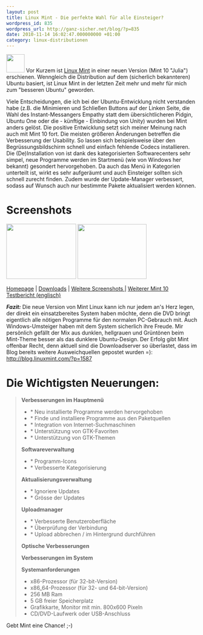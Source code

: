 ```yaml
---
layout: post
title: Linux Mint - Die perfekte Wahl für alle Einsteiger?
wordpress_id: 835
wordpress_url: http://ganz-sicher.net/blog/?p=835
date: 2010-11-14 16:02:47.000000000 +01:00
category: linux-distributionen
---
```

<img class="lefticon" title="Minto Logo" src="{{site.url}}/wp-content/uploads/mint_logo.png" alt="" width="48" height="48" />
Vor Kurzem ist <a href="http://linuxmint.com/">Linux Mint</a> in einer neuen Version (Mint 10 "Julia") erschienen. Wenngleich die Distribution auf dem (sicherlich bekannteren) Ubuntu basiert, ist Linux Mint in der letzten Zeit mehr und mehr für mich zum "besseren Ubuntu" geworden.

<!--more-->

Viele Entscheidungen, die ich bei der Ubuntu-Entwicklung nicht verstanden habe (z.B. die Minimieren und Schließen Buttons auf der Linken Seite, die Wahl des Instant-Messangers Empathy statt dem übersichtlicheren Pidgin, Ubuntu One oder die - künftige  - Einbindung von Unity) wurden bei Mint anders gelöst.
Die positive Entwicklung setzt sich meiner Meinung nach auch mit Mint 10 fort. Die meisten größeren Änderungen betreffen die Verbesserung der Usability. So lassen sich beispielsweise über den Begrüssungsbildschirm schnell und einfach fehlende Codecs installieren.
Die (De)Installation von ist dank des kategorisierten Softwarecenters sehr simpel, neue Programme werden im Startmenü (wie von Windows her bekannt) gesondert hervorgehoben. Da auch das Menü in Kategorien unterteilt ist, wirkt es sehr aufgeräumt und auch Einsteiger sollten sich schnell zurecht finden. Zudem wurde der Update-Manager verbessert, sodass auf Wunsch auch nur bestimmte Pakete aktualisiert werden können.


Screenshots
===========
<a href="{{site.url}}/wp-content/uploads/mint_screen1.png" title="Linux Mint Screenshot" target="_blank"><img class="borderimg centered" title="Mint Startmenü" src="{{site.url}}/wp-content/uploads/mint_screen1.png" alt="" width="184" height="145" /></a>
<a href="{{site.url}}/wp-content/uploads/mint_screen2.png" title="Linux Mint Screenshot" target="_blank"><img class="borderimg centered" title="Mint Softwarecenter und Menüsuche" src="{{site.url}}/wp-content/uploads/mint_screen2.png" alt="" width="182" height="144" /></a>


<div class="infobox"><a class="homelink" title="Linux Mint Homepage" href="http://www.linuxmint.com/">Homepage</a> | <a title="Linux Mint 10 Downloadseite" class="packagelink" href="http://www.linuxmint.com/download.php">Downloads</a> | <a class="imagelink" title="Weitere Screenshot auf Unixmen" href="http://www.unixmen.com/linux-distributions/29-linux-mint/1262-linuxmint-10-julia-screenshots-tour">Weitere Screenshots </a>| <a class="info" title="Mint 10 Testbericht auf Linuxcritic.com" href="http://www.linuxcritic.com/linux-mint-10-reviewed/">Weiterer Mint 10 Testbericht (englisch)</a></div>

***Fazit:*** Die neue Version von Mint Linux kann ich nur jedem an's Herz legen, der direkt ein einsatzbereites System haben möchte, denn die DVD bringt eigentlich alle nötigen Programme für den normalen PC-Gebrauch mit. Auch Windows-Umsteiger haben mit dem System sicherlich ihre Freude. Mir persönlich gefällt der Mix aus dunklen, hellgrauen und Grüntönen beim Mint-Theme besser als das dunklere Ubuntu-Design. Der Erfolg gibt Mint offenbar Recht, denn aktuell sind die Downloadserver so überlastet, dass im Blog bereits weitere Ausweichquellen gepostet wurden =):
<a href="http://blog.linuxmint.com/?p=1587">http://blog.linuxmint.com/?p=1587</a>

Die Wichtigsten Neuerungen:
===========================
<blockquote><strong>Verbesserungen im Hauptmenü</strong>
<ul>
	<li>* Neu installierte Programme werden hervorgehoben</li>
	<li> * Finde und installiere Programme aus den Paketquellen</li>
	<li> * Integration von Internet-Suchmaschinen</li>
	<li> * Unterstützung von GTK-Favoriten</li>
	<li> * Unterstützung von GTK-Themen</li>
</ul>
<strong>Softwareverwaltung</strong>
<ul>
	<li>* Programm-Icons</li>
	<li> * Verbesserte Kategorisierung</li>
</ul>
<strong>Aktualisierungsverwaltung</strong>
<ul>
	<li>* Ignoriere Updates</li>
	<li> * Grösse der Updates</li>
</ul>
<strong>Uploadmanager</strong>
<ul>
	<li>* Verbesserte Benutzeroberfläche</li>
	<li> * Überprüfung der Verbindung</li>
	<li> * Upload abbrechen / im Hintergrund durchführen</li>
</ul>
<strong>Optische Verbesserungen</strong>

<strong>Verbesserungen im System</strong>

<strong>
</strong>

<strong>Systemanforderungen</strong>
<ul>
	<li> x86-Prozessor (für 32-bit-Version)</li>
	<li> x86_64-Prozessor (für 32- und 64-bit-Version)</li>
	<li> 256 MB Ram</li>
	<li> 5 GB freier Speicherplatz</li>
	<li> Grafikkarte, Monitor mit min. 800x600 Pixeln</li>
	<li> CD/DVD-Laufwerk oder USB-Anschluss</li>
</ul>
</blockquote>

Gebt Mint eine Chance! ;-)
